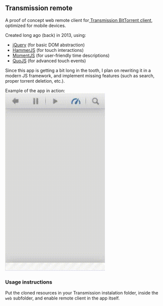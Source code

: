 ## Transmission remote

A proof of concept web remote client for[ Transmission BitTorrent client](https://transmissionbt.com/), optimized for mobile devices. 

Created long ago (back) in 2013, using:
- [jQuery](https://jquery.com/) (for basic DOM abstraction)
- [HammerJS](https://hammerjs.github.io/) (for touch interactions)
- [MomentJS](https://momentjs.com/) (for user-friendly time descriptions)
- [QuoJS](https://www.drupal.org/project/quojs) (for advanced touch events)

Since this app is getting a bit long in the tooth, I plan on rewriting it in a modern JS framework, and implement missing features (such as search, proper torrent deletion, etc.).

Example of the app in action:
![Video demo](https://github.com/DamirKontrec/TransmissionRemote/raw/master/demo.gif)

### Usage instructions

Put the cloned resources in your Transmission instalation folder, inside the `web` subfolder, and enable remote client in the app itself.